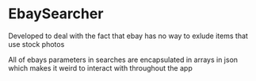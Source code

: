 # EbaySearcher
 Developed to deal with the fact that ebay has no way to exlude items that use stock photos

 All of ebays parameters in searches are encapsulated in arrays in json which makes it weird to interact with throughout the app
